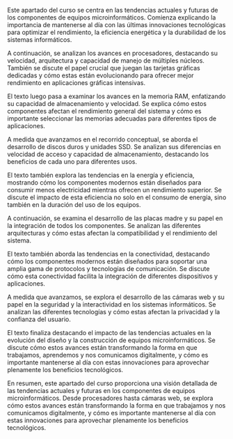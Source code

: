 Este apartado del curso se centra en las tendencias actuales y futuras de los componentes de equipos microinformáticos. Comienza explicando la importancia de mantenerse al día con las últimas innovaciones tecnológicas para optimizar el rendimiento, la eficiencia energética y la durabilidad de los sistemas informáticos.

A continuación, se analizan los avances en procesadores, destacando su velocidad, arquitectura y capacidad de manejo de múltiples núcleos. También se discute el papel crucial que juegan las tarjetas gráficas dedicadas y cómo estas están evolucionando para ofrecer mejor rendimiento en aplicaciones gráficas intensivas.

El texto luego pasa a examinar los avances en la memoria RAM, enfatizando su capacidad de almacenamiento y velocidad. Se explica cómo estos componentes afectan el rendimiento general del sistema y cómo es importante seleccionar las memorias adecuadas para diferentes tipos de aplicaciones.

A medida que avanzamos en el recorrido conceptual, se aborda el desarrollo de discos duros y unidades SSD. Se analizan sus diferencias en velocidad de acceso y capacidad de almacenamiento, destacando los beneficios de cada uno para diferentes usos.

El texto también explora las tendencias en la energía y eficiencia, mostrando cómo los componentes modernos están diseñados para consumir menos electricidad mientras ofrecen un rendimiento superior. Se discute el impacto de esta eficiencia no solo en el consumo de energía, sino también en la duración del uso de los equipos.

A continuación, se examina el desarrollo de las placas madre y su papel en la integración de todos los componentes. Se analizan las diferentes arquitecturas y cómo estas afectan la compatibilidad y el rendimiento del sistema.

El texto también aborda las tendencias en la conectividad, destacando cómo los componentes modernos están diseñados para soportar una amplia gama de protocolos y tecnologías de comunicación. Se discute cómo esta conectividad facilita la integración de diferentes dispositivos y aplicaciones.

A medida que avanzamos, se explora el desarrollo de las cámaras web y su papel en la seguridad y la interactividad en los sistemas informáticos. Se analizan las diferentes tecnologías y cómo estas afectan la privacidad y la confianza del usuario.

El texto finaliza destacando el impacto de las tendencias actuales en la evolución del diseño y la construcción de equipos microinformáticos. Se discute cómo estos avances están transformando la forma en que trabajamos, aprendemos y nos comunicamos digitalmente, y cómo es importante mantenerse al día con estas innovaciones para aprovechar plenamente los beneficios tecnológicos.

En resumen, este apartado del curso proporciona una visión detallada de las tendencias actuales y futuras en los componentes de equipos microinformáticos. Desde procesadores hasta cámaras web, se explora cómo estos avances están transformando la forma en que trabajamos y nos comunicamos digitalmente, y cómo es importante mantenerse al día con estas innovaciones para aprovechar plenamente los beneficios tecnológicos.
